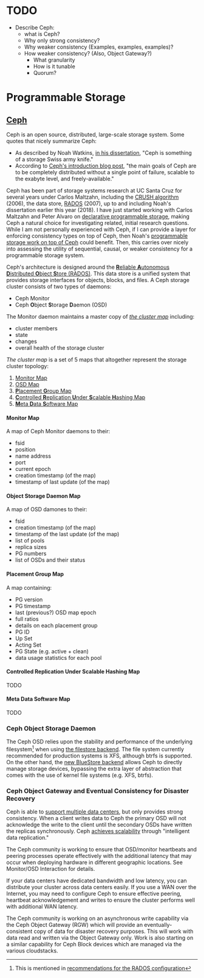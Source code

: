 # TODO
* Describe Ceph:
    * what is Ceph?
    * Why only strong consistency?
    * Why weaker consistency (Examples, examples, examples)?
    * How weaker consistency? (Also, Object Gateway?)
        * What granularity
        * How is it tunable
        * Quorum?

# Programmable Storage

## [Ceph][ceph-intro]
Ceph is an open source, distributed, large-scale storage system. Some quotes that nicely summarize
Ceph:

* As described by Noah Watkins, [in his dissertation][noah-dissertation], "Ceph is something of a
  storage Swiss army knife."
* According to [Ceph's introduction blog post][ceph-intro-blog], "the main goals of Ceph are to be
  completely distributed without a single point of failure, scalable to the exabyte level, and
  freely-available."

Ceph has been part of storage systems research at UC Santa Cruz for several years under Carlos
Maltzahn, including the [CRUSH algorithm][crush-paper] (2006), the data store, [RADOS][rados-paper]
(2007), up to and including Noah's dissertation earlier this year (2018). I have just
started working with Carlos Maltzahn and Peter Alvaro on [declarative programmable
storage](declarative-storage), making Ceph a natural choice for investigating related, initial
research questions. While I am not personally experienced with Ceph, if I can provide a layer for
enforcing consistency types on top of Ceph, then Noah's [programmable storage work on top of
Ceph][noah-zlog] could benefit. Then, this carries over nicely into assessing the utility of
sequential, causal, or weaker consistency for a programmable storage system.

Ceph's architecture is designed around the
[**R**eliable **A**utonomous **D**istributed **O**bject **S**tore (RADOS)][rados-paper].
This data store is a unified system that provides storage interfaces for objects,
blocks, and files. A Ceph storage cluster consists of two types of daemons:

* Ceph Monitor
* Ceph **O**bject **S**torage **D**aemon (OSD)

The Monitor daemon maintains a master copy of [*the cluster map*](glossary.md#cluster-map)
including:

* cluster members
* state
* changes
* overall health of the storage cluster

*The cluster map* is a set of 5 maps that altogether represent the storage
cluster topology:

1. [Monitor Map](#monitor-map)
2. [OSD Map](#object-storage-daemon-map)
3. [**P**lacement **G**roup Map](#placement-group-map)
4. [**C**ontrolled **R**eplication **U**nder **S**calable **H**ashing Map](#controlled-replication-under-scalable-hashing-map)
5. [**M**eta **D**ata **S**oftware Map](#meta-data-software-map)

#### Monitor Map
A map of Ceph Monitor daemons to their:
* fsid
* position
* name address
* port
* current epoch
* creation timestamp (of the map)
* timestamp of last update (of the map)

#### **Object** **S**torage **D**aemon Map
A map of OSD damones to their:
* fsid
* creation timestamp (of the map)
* timestamp of the last update (of the map)
* list of pools
* replica sizes
* PG numbers
* list of OSDs and their status


#### **P**lacement **G**roup Map
A map containing:
* PG version
* PG timestamp
* last (previous?) OSD map epoch
* full ratios
* details on each placement group
* PG ID
* Up Set
* Acting Set
* PG State (e.g. active + clean)
* data usage statistics for each pool

#### **C**ontrolled **R**eplication **U**nder **S**calable **H**ashing Map
TODO



#### **M**eta **D**ata **S**oftware Map
TODO



### Ceph **O**bject **S**torage **D**aemon
The Ceph OSD relies upon the stability and performance of the underlying
filesystem[^osd-fs-fn] when using [the filestore
backend][ceph-backend-filestore]. The file system currently recommended for
production systems is XFS, although btrfs is supported. On the other hand, the
[new BlueStore backend][ceph-backend-bluestore] allows Ceph to directly manage
storage devices, bypassing the extra layer of abstraction that comes with the
use of kernel file systems (e.g. XFS, btrfs).

### Ceph Object Gateway and Eventual Consistency for Disaster Recovery
Ceph is able to [support multiple data centers][data-center-faq], but only
provides strong consistency. When a client writes data to Ceph the primary
OSD will not acknowledge the write to the client until the secondary OSDs have
written the replicas synchronously. Ceph [achieves
scalability][ceph-cuttlefish-arch] through "intelligent data replication."

The Ceph community is working to ensure that OSD/monitor heartbeats and peering
processes operate effectively with the additional latency that may occur when
deploying hardware in different geographic locations. See Monitor/OSD
Interaction for details.

If your data centers have dedicated bandwidth and low latency, you can
distribute your cluster across data centers easily. If you use a WAN over the
Internet, you may need to configure Ceph to ensure effective peering, heartbeat
acknowledgement and writes to ensure the cluster performs well with additional
WAN latency.

The Ceph community is working on an asynchronous write capability via the Ceph
Object Gateway (RGW) which will provide an eventually-consistent copy of data
for disaster recovery purposes. This will work with data read and written via
the Object Gateway only. Work is also starting on a similar capability for Ceph
Block devices which are managed via the various cloudstacks.

[^osd-fs-fn]: This is mentioned in [recommendations for the RADOS configuration][ceph-fs-recommendation]

[disorderlylabs]: https://disorderlylabs.github.io/
[maltzahn-website]: https://users.soe.ucsc.edu/~carlosm/UCSC/Home/Home.html
[programmable-storage]: http://programmability.us/
[noah-dissertation]: https://cloudfront.escholarship.org/dist/prd/content/qt72n6c5kq/qt72n6c5kq.pdf?t=pcfodf
[noah-zlog]: https://github.com/cruzdb/zlog
[ceph-intro]: https://ceph.com/ceph-storage/
[ceph-intro-blog]: https://ceph.com/geen-categorie/ceph-storage-introduction/
[ceph-cuttlefish-arch]: http://docs.ceph.com/docs/cuttlefish/architecture/#how-ceph-scales
[ceph-fs-recommendation]: http://docs.ceph.com/docs/jewel/rados/configuration/filesystem-recommendations/#filesystems
[ceph-backend-bluestore]: http://docs.ceph.com/docs/mimic/rados/configuration/storage-devices/#osd-backends
[ceph-backend-filestore]: http://docs.ceph.com/docs/mimic/rados/configuration/storage-devices/#filestore
[data-center-faq]: http://docs.ceph.com/docs/cuttlefish/faq/#can-ceph-support-multiple-data-centers
[rados-paper]: https://ceph.com/wp-content/uploads/2016/08/weil-rados-pdsw07.pdf
[crush-paper]: https://ceph.com/wp-content/uploads/2016/08/weil-crush-sc06.pdf
